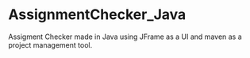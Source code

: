 # AssignmentChecker_Java
Assigment Checker made in Java using JFrame as a UI and maven as a project management tool.
